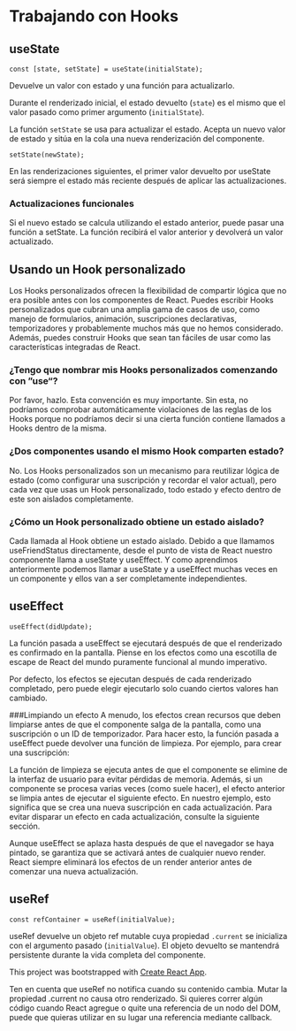 # Trabajando con Hooks

## useState

`const [state, setState] = useState(initialState);`

Devuelve un valor con estado y una función para actualizarlo.

Durante el renderizado inicial, el estado devuelto (`state`) es el mismo que el valor pasado como primer argumento (`initialState`).

La función `setState` se usa para actualizar el estado. Acepta un nuevo valor de estado y sitúa en la cola una nueva renderización del componente.

`setState(newState);`

En las renderizaciones siguientes, el primer valor devuelto por useState será siempre el estado más reciente después de aplicar las actualizaciones.

### Actualizaciones funcionales

Si el nuevo estado se calcula utilizando el estado anterior, puede pasar una función a setState. La función recibirá el valor anterior
y devolverá un valor actualizado.

## Usando un Hook personalizado

Los Hooks personalizados ofrecen la flexibilidad de compartir lógica que no era posible antes con los componentes de React. Puedes escribir Hooks personalizados que cubran una amplia gama de casos de uso, como manejo de formularios, animación, suscripciones declarativas, temporizadores y probablemente muchos más que no hemos considerado. Además, puedes construir Hooks que sean tan fáciles de usar como las características integradas de React.

### ¿Tengo que nombrar mis Hooks personalizados comenzando con ”use“?

Por favor, hazlo. Esta convención es muy importante. Sin esta, no podríamos comprobar automáticamente violaciones de las reglas de los Hooks porque no podríamos decir si una cierta función contiene llamados a Hooks dentro de la misma.

### ¿Dos componentes usando el mismo Hook comparten estado?

No. Los Hooks personalizados son un mecanismo para reutilizar lógica de estado (como configurar una suscripción y recordar el valor actual), pero cada vez que usas un Hook personalizado, todo estado y efecto dentro de este son aislados completamente.

### ¿Cómo un Hook personalizado obtiene un estado aislado?

Cada llamada al Hook obtiene un estado aislado. Debido a que llamamos useFriendStatus directamente, desde el punto de vista de React nuestro componente llama a useState y useEffect. Y como aprendimos anteriormente podemos llamar a useState y a useEffect muchas veces en un componente y ellos van a ser completamente independientes.

## useEffect

`useEffect(didUpdate);`

La función pasada a useEffect se ejecutará después de que el renderizado es confirmado en la pantalla. Piense en los efectos como una escotilla de escape de React del mundo puramente funcional al mundo imperativo.

Por defecto, los efectos se ejecutan después de cada renderizado completado, pero puede elegir ejecutarlo solo cuando ciertos valores han cambiado.

###Limpiando un efecto
A menudo, los efectos crean recursos que deben limpiarse antes de que el componente salga de la pantalla, como una suscripción o un ID de temporizador. Para hacer esto, la función pasada a useEffect puede devolver una función de limpieza. Por ejemplo, para crear una suscripción:

La función de limpieza se ejecuta antes de que el componente se elimine de la interfaz de usuario para evitar pérdidas de memoria. Además, si un componente se procesa varias veces (como suele hacer), el efecto anterior se limpia antes de ejecutar el siguiente efecto. En nuestro ejemplo, esto significa que se crea una nueva suscripción en cada actualización. Para evitar disparar un efecto en cada actualización, consulte la siguiente sección.

Aunque useEffect se aplaza hasta después de que el navegador se haya pintado, se garantiza que se activará antes de cualquier nuevo render. React siempre eliminará los efectos de un render anterior antes de comenzar una nueva actualización.

## useRef

`const refContainer = useRef(initialValue);`

useRef devuelve un objeto ref mutable cuya propiedad `.current` se inicializa con el argumento pasado (`initialValue`). El objeto devuelto se mantendrá persistente durante la vida completa del componente.

This project was bootstrapped with [Create React App](https://github.com/facebook/create-react-app).

Ten en cuenta que useRef no notifica cuando su contenido cambia. Mutar la propiedad .current no causa otro renderizado. Si quieres correr algún código cuando React agregue o quite una referencia de un nodo del DOM, puede que quieras utilizar en su lugar una referencia mediante callback.
